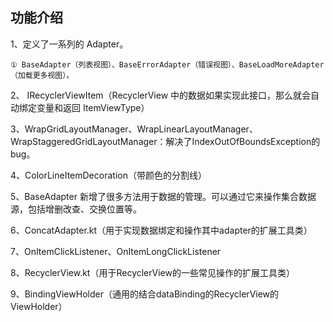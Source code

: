 ## 功能介绍

1、定义了一系列的 Adapter。

    ① BaseAdapter（列表视图）、BaseErrorAdapter（错误视图）、BaseLoadMoreAdapter（加载更多视图）。

2、 IRecyclerViewItem（RecyclerView 中的数据如果实现此接口，那么就会自动绑定变量和返回 ItemViewType）

3、WrapGridLayoutManager、WrapLinearLayoutManager、WrapStaggeredGridLayoutManager：解决了IndexOutOfBoundsException的bug。

4、ColorLineItemDecoration（带颜色的分割线）

5、BaseAdapter 新增了很多方法用于数据的管理。可以通过它来操作集合数据源，包括增删改查、交换位置等。

6、ConcatAdapter.kt（用于实现数据绑定和操作其中adapter的扩展工具类）

7、OnItemClickListener、OnItemLongClickListener

8、RecyclerView.kt（用于RecyclerView的一些常见操作的扩展工具类）

9、BindingViewHolder（通用的结合dataBinding的RecyclerView的ViewHolder）